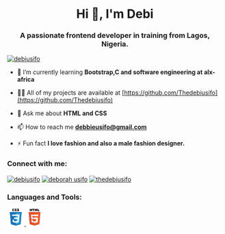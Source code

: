 <h1 align="center">Hi 👋, I'm Debi </h1>
<h3 align="center">A passionate frontend developer in training from Lagos, Nigeria.</h3>

<p align="left"> <a href="https://twitter.com/debiusifo" target="blank"><img src="https://img.shields.io/twitter/follow/debiusifo?logo=twitter&style=for-the-badge" alt="debiusifo" /></a> </p>

- 🌱 I’m currently learning **Bootstrap,C and software engineering at alx-africa**

- 👨‍💻 All of my projects are available at [https://github.com/Thedebiusifo](https://github.com/Thedebiusifo)

- 💬 Ask me about **HTML and CSS**

- 📫 How to reach me **debbieusifo@gmail.com**

- ⚡ Fun fact **I love fashion and also a male fashion designer.**

<h3 align="left">Connect with me:</h3>
<p align="left">
<a href="https://twitter.com/debiusifo" target="blank"><img align="center" src="https://raw.githubusercontent.com/rahuldkjain/github-profile-readme-generator/master/src/images/icons/Social/twitter.svg" alt="debiusifo" height="30" width="40" /></a>
<a href="https://linkedin.com/in/deborah usifo" target="blank"><img align="center" src="https://raw.githubusercontent.com/rahuldkjain/github-profile-readme-generator/master/src/images/icons/Social/linked-in-alt.svg" alt="deborah usifo" height="30" width="40" /></a>
<a href="https://instagram.com/thedebiusifo" target="blank"><img align="center" src="https://raw.githubusercontent.com/rahuldkjain/github-profile-readme-generator/master/src/images/icons/Social/instagram.svg" alt="thedebiusifo" height="30" width="40" /></a>
</p>

<h3 align="left">Languages and Tools:</h3>
<p align="left"> <a href="https://www.w3schools.com/css/" target="_blank" rel="noreferrer"> <img src="https://raw.githubusercontent.com/devicons/devicon/master/icons/css3/css3-original-wordmark.svg" alt="css3" width="40" height="40"/> </a> <a href="https://www.w3.org/html/" target="_blank" rel="noreferrer"> <img src="https://raw.githubusercontent.com/devicons/devicon/master/icons/html5/html5-original-wordmark.svg" alt="html5" width="40" height="40"/> </a> </p>
